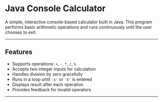 # Java Console Calculator

A simple, interactive console-based calculator built in Java. This program performs basic arithmetic operations and runs continuously until the user chooses to exit.

---

## Features

- Supports operations: `+`, `-`, `*`, `/`, `%`
- Accepts two integer inputs for calculation
- Handles division by zero gracefully
- Runs in a loop until `'x'` or `'X'` is entered
- Displays result after each operation
- Provides feedback for invalid operators

---
